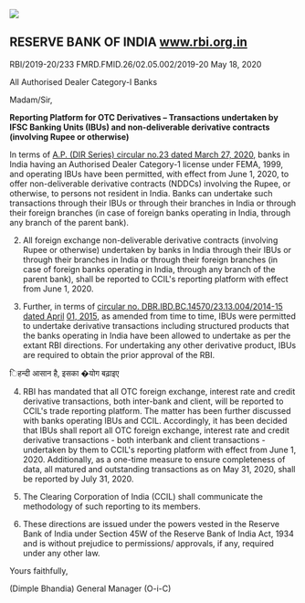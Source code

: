 ![](_page_0_Picture_0.jpeg)

## RESERVE BANK OF INDIA www.rbi.org.in

RBI/2019-20/233 FMRD.FMID.26/02.05.002/2019-20 May 18, 2020

All Authorised Dealer Category-I Banks

Madam/Sir,

**Reporting Platform for OTC Derivatives – Transactions undertaken by IFSC Banking Units (IBUs) and non-deliverable derivative contracts (involving Rupee or otherwise)** 

In terms of [A.P. \(DIR Series\) circular no.23 dated March 27, 2020,](https://www.rbi.org.in/Scripts/NotificationUser.aspx?Id=11843&Mode=0) banks in India having an Authorised Dealer Category-1 license under FEMA, 1999, and operating IBUs have been permitted, with effect from June 1, 2020, to offer non-deliverable derivative contracts (NDDCs) involving the Rupee, or otherwise, to persons not resident in India. Banks can undertake such transactions through their IBUs or through their branches in India or through their foreign branches (in case of foreign banks operating in India, through any branch of the parent bank).

2. All foreign exchange non-deliverable derivative contracts (involving Rupee or otherwise) undertaken by banks in India through their IBUs or through their branches in India or through their foreign branches (in case of foreign banks operating in India, through any branch of the parent bank), shall be reported to CCIL's reporting platform with effect from June 1, 2020.

3. Further, in terms of [circular no. DBR.IBD.BC.14570/23.13.004/2014-15 dated April](https://www.rbi.org.in/Scripts/NotificationUser.aspx?Id=9636&Mode=0)  [01, 2015,](https://www.rbi.org.in/Scripts/NotificationUser.aspx?Id=9636&Mode=0) as amended from time to time, IBUs were permitted to undertake derivative transactions including structured products that the banks operating in India have been allowed to undertake as per the extant RBI directions. For undertaking any other derivative product, IBUs are required to obtain the prior approval of the RBI.

िहन्दी आसान है, इसका �योग बढ़ाइए

4. RBI has mandated that all OTC foreign exchange, interest rate and credit derivative transactions, both inter-bank and client, will be reported to CCIL's trade reporting platform. The matter has been further discussed with banks operating IBUs and CCIL. Accordingly, it has been decided that IBUs shall report all OTC foreign exchange, interest rate and credit derivative transactions - both interbank and client transactions - undertaken by them to CCIL's reporting platform with effect from June 1, 2020. Additionally, as a one-time measure to ensure completeness of data, all matured and outstanding transactions as on May 31, 2020, shall be reported by July 31, 2020.

5. The Clearing Corporation of India (CCIL) shall communicate the methodology of such reporting to its members.

6. These directions are issued under the powers vested in the Reserve Bank of India under Section 45W of the Reserve Bank of India Act, 1934 and is without prejudice to permissions/ approvals, if any, required under any other law.

Yours faithfully,

(Dimple Bhandia) General Manager (O-i-C)